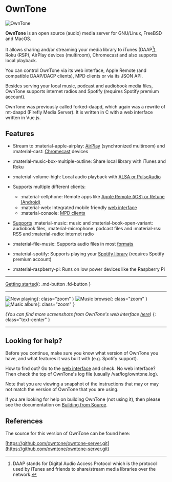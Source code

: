 # OwnTone

![OwnTone](images/alphacolor-r6RCPk1X91c-unsplash-cropped.jpg)

**OwnTone** is an open source (audio) media server for GNU/Linux, FreeBSD
and MacOS.

It allows sharing and/or streaming your media library to iTunes (DAAP[^1]),
Roku (RSP), AirPlay devices (multiroom), Chromecast and also supports local playback.

You can control OwnTone via its web interface, Apple Remote (and compatible
DAAP/DACP clients), MPD clients or via its JSON API.

Besides serving your local music, podcast and audiobook media files,
OwnTone supports internet radios and Spotify (requires Spotify premium account).

OwnTone was previously called forked-daapd, which again was a rewrite of
mt-daapd (Firefly Media Server). It is written in C with a web interface written in Vue.js.

[^1]:
    DAAP stands for Digital Audio Access Protocol which is the protocol used by
    iTunes and friends to share/stream media libraries over the network.

## Features

- Stream to :material-apple-airplay: [AirPlay](outputs.md#airplay-devicesspeakers)
  (synchronized multiroom) and :material-cast: [Chromecast](outputs.md#chromecast)
  devices
- :material-music-box-multiple-outline: Share local library with iTunes and Roku
- :material-volume-high: Local audio playback with [ALSA or PulseAudio](outputs.md)
- Supports multiple different clients:

    - :material-cellphone: Remote apps like [Apple Remote (iOS) or Retune (Android)](remote.md)
    - :material-web: Integrated mobile friendly [web interface](webinterface.md)
    - :material-console: [MPD clients](mpd.md)

- [Supports](library.md) :material-music: music and :material-book-open-variant:
  audiobook files, :material-microphone: podcast files and :material-rss: RSS
  and :material-radio: internet radio
- :material-file-music: Supports audio files in most [formats](library.md#supported-formats)
- :material-spotify: Supports playing your [Spotify library](spotify.md) (requires
  Spotify premium account)
- :material-raspberry-pi: Runs on low power devices like the Raspberry Pi

---

[Getting started](getting_started.md){: .md-button .fd-button }

---

![Now playing](images/screenshot-now-playing.png){: class="zoom" }
![Music browse](images/screenshot-music-browse.png){: class="zoom" }
![Music album](images/screenshot-music-album.png){: class="zoom" }

_(You can find more screenshots from OwnTone's web interface [here](webinterface.md))_
{: class="text-center" }

---

## Looking for help?

Before you continue, make sure you know what version of OwnTone you have,
and what features it was built with (e.g. Spotify support).

How to find out? Go to the [web interface](http://owntone.local:3689) and
check. No web interface? Then check the top of OwnTone's log file (usually
/var/log/owntone.log).

Note that you are viewing a snapshot of the instructions that may or may not
match the version of OwnTone that you are using.

If you are looking for help on building OwnTone (not using it), then
please see the documentation on [Building from Source](install.md).

## References

The source for this version of OwnTone can be found here:

[https://github.com/owntone/owntone-server.git](https://github.com/owntone/owntone-server.git)
